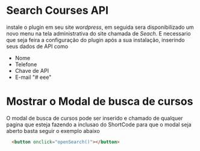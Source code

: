 # Search Courses API

instale o plugin em seu site *wordpress*, em seguida sera disponibilizado um novo menu na tela administrativa do site chamada de *Seach*. E necessario que seja feira a configuração do plugin após a sua instalação, inserindo seus dados de API como
- Nome 
- Telefone 
- Chave de API
- E-mail "# eee" 

# Mostrar o Modal de busca de cursos
 
 O modal de busca de cursos pode ser inserido e chamado de qualquer pagina que esteja fazendo a inclusao do ShortCode
 para que o modal seja aberto basta seguir o exemplo abaixo 

```html
  <button onclick="openSearch()"></button>
```



